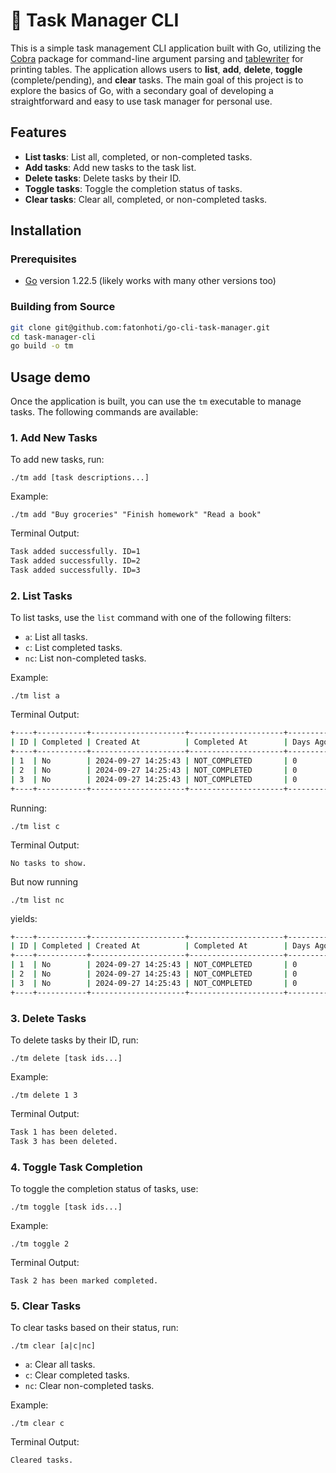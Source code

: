 # 📝 Task Manager CLI

This is a simple task management CLI application built with Go, utilizing the [Cobra](https://github.com/spf13/cobra) package for command-line argument parsing and [tablewriter](https://github.com/olekukonko/tablewriter) for printing tables. The application allows users to **list**, **add**, **delete**, **toggle** (complete/pending), and **clear** tasks. The main goal of this project is to explore the basics of Go, with a secondary goal of developing a straightforward and easy to use task manager for personal use.

## Features

- **List tasks**: List all, completed, or non-completed tasks.
- **Add tasks**: Add new tasks to the task list.
- **Delete tasks**: Delete tasks by their ID.
- **Toggle tasks**: Toggle the completion status of tasks.
- **Clear tasks**: Clear all, completed, or non-completed tasks.

## Installation

### Prerequisites
- [Go](https://go.dev/dl/) version 1.22.5 (likely works with many other versions too)

### Building from Source
```bash
git clone git@github.com:fatonhoti/go-cli-task-manager.git
cd task-manager-cli
go build -o tm
```

## Usage demo

Once the application is built, you can use the `tm` executable to manage tasks. The following commands are available:

### 1. Add New Tasks
To add new tasks, run:

    ./tm add [task descriptions...]

Example:
    
    ./tm add "Buy groceries" "Finish homework" "Read a book"

Terminal Output:
```bash
Task added successfully. ID=1
Task added successfully. ID=2
Task added successfully. ID=3
```

### 2. List Tasks
To list tasks, use the `list` command with one of the following filters:
- `a`: List all tasks.
- `c`: List completed tasks.
- `nc`: List non-completed tasks.

Example:

    ./tm list a

Terminal Output:
```bash
+----+-----------+---------------------+---------------------+----------+-----------------+
| ID | Completed | Created At          | Completed At        | Days Ago | Description     |
+----+-----------+---------------------+---------------------+----------+-----------------+
| 1  | No        | 2024-09-27 14:25:43 | NOT_COMPLETED       | 0        | Buy groceries   |
| 2  | No        | 2024-09-27 14:25:43 | NOT_COMPLETED       | 0        | Finish homework |
| 3  | No        | 2024-09-27 14:25:43 | NOT_COMPLETED       | 0        | Read a book     |
+----+-----------+---------------------+---------------------+----------+-----------------+
```

Running:

    ./tm list c

Terminal Output:
    
    No tasks to show.

But now running

    ./tm list nc

yields:
```bash
+----+-----------+---------------------+---------------------+----------+-----------------+
| ID | Completed | Created At          | Completed At        | Days Ago | Description     |
+----+-----------+---------------------+---------------------+----------+-----------------+
| 1  | No        | 2024-09-27 14:25:43 | NOT_COMPLETED       | 0        | Buy groceries   |
| 2  | No        | 2024-09-27 14:25:43 | NOT_COMPLETED       | 0        | Finish homework |
| 3  | No        | 2024-09-27 14:25:43 | NOT_COMPLETED       | 0        | Read a book     |
+----+-----------+---------------------+---------------------+----------+-----------------+
```

### 3. Delete Tasks
To delete tasks by their ID, run:
    
    ./tm delete [task ids...]

Example:
    
    ./tm delete 1 3

Terminal Output:
```bash
Task 1 has been deleted.
Task 3 has been deleted.
```

### 4. Toggle Task Completion
To toggle the completion status of tasks, use:
    
    ./tm toggle [task ids...]

Example:
    
    ./tm toggle 2

Terminal Output:
    
    Task 2 has been marked completed.

### 5. Clear Tasks
To clear tasks based on their status, run:

    ./tm clear [a|c|nc]

- `a`: Clear all tasks.
- `c`: Clear completed tasks.
- `nc`: Clear non-completed tasks.

Example:
    
    ./tm clear c

Terminal Output:
    
    Cleared tasks.
